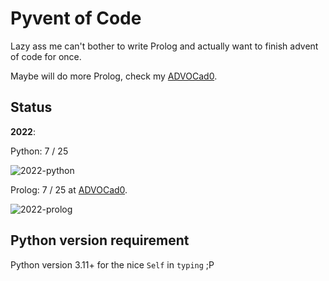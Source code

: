 # Pyvent of Code

Lazy ass me can't bother to write Prolog and actually want to finish advent of
code for once.

Maybe will do more Prolog, check my [ADVOCad0](https://github.com/kittykg/ADVOCadO).

## Status

**2022**: 

Python: 7 / 25

![2022-python](https://progress-bar.dev/28/)

Prolog: 7 / 25 at [ADVOCad0](https://github.com/kittykg/ADVOCadO).

![2022-prolog](https://progress-bar.dev/28/)


## Python version requirement

Python version 3.11+ for the nice `Self` in `typing` ;P
